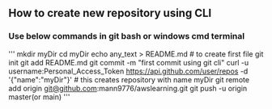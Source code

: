 ## How to create new repository using CLI
### Use below commands in git bash or windows cmd terminal
'''
mkdir myDir
cd myDir
echo any_text > README.md # to create first file
git init
git add README.md
git commit -m "first commit using git cli"
curl -u username:Personal_Access_Token https://api.github.com/user/repos -d '{"name":"myDir"}' # this creates repository with name myDir
git remote add origin git@github.com:mann9776/awslearning.git
git push -u origin master(or main)
'''